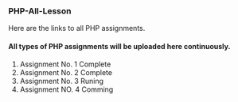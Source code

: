 ### PHP-All-Lesson
Here are the links to all PHP assignments.

#### All types of PHP assignments will be uploaded here continuously.

01. Assignment No. 1 Complete
02. Assignment No. 2 Complete
03. Assignment No. 3 Runing
04. Assignment NO. 4 Comming
